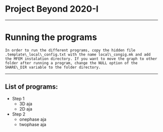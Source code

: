 # Project Beyond 2020-I
---
# Running the programs

    In order to run the different programs, copy the hidden file .template\_local\_config.txt with the name local\_congig.mk and add the MFEM instalation directory. If you want to move the graph to other folder after running a program, change the NULL option of the SHARE\_DIR variable to the folder directory.
---
## List of programs:

- Step 1
  - 3D
    aja
  - 2D
    aja
- Step 2
  - onephase
    aja
  - twophase
    aja
